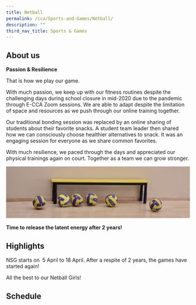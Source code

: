 ```yaml
---
title: Netball
permalink: /cca/Sports-and-Games/Netball/
description: ""
third_nav_title: Sports & Games
---
```

About us
--------

**Passion & Resilience**

  

That is how we play our game. 

  

With much passion, we keep up with our fitness routines despite the challenging days during school closure in mid-2020 due to the pandemic through E-CCA Zoom sessions. We are able to adapt despite the limitation of space and resources as we push through our online training together. 

  

Our traditional bonding session was replaced by an online sharing of students about their favorite snacks. A student team leader then shared how we can consciously choose healthier alternatives to snack. It was an engaging session for everyone as we share common favorites. 

  

With much resilience, we paced through the days and appreciated our physical trainings again on court. Together as a team we can grow stronger.

![](/images/Netball.jpeg)

**Time to release the latent energy after 2 years!**

Highlights
----------

NSG starts on  5 April to 18 April. After a respite of 2 years, the games have started again!  

All the best to our Netball Girls!

Schedule
--------